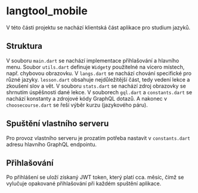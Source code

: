 # langtool_mobile
V této části projektu se nachází klientská část aplikace pro studium jazyků.

## Struktura
V souboru `main.dart` se nachází implementace přihlašování a hlavního menu. Soubor `utils.dart` definuje `Widget`y použitelné na vícero místech, např. chybovou obrazovku. V `langs.dart` se nachází chování specifické pro různé jazyky. `lesson.dart` obsahuje nejdůležitější část, tedy vedení lekce a zkoušení slov a vět. V souboru `stats.dart` se nachází zdroj obrazovky se shrnutím úspěšnosti dané lekce. V souborech `gql.dart` a `constants.dart` se nachází konstanty a zdrojové kódy GraphQL dotazů. A nakonec v `choosecourse.dart` se řeší výběr kurzu (jazykového páru).

## Spuštění vlastního serveru
Pro provoz vlastního serveru je prozatím potřeba nastavit v `constants.dart` adresu hlavního GraphQL endpointu.

## Přihlašování
Po přihlášení se uloží získaný JWT token, který platí cca. měsíc, čímž se vylučuje opakované přihlašování při každém spuštění aplikace.
